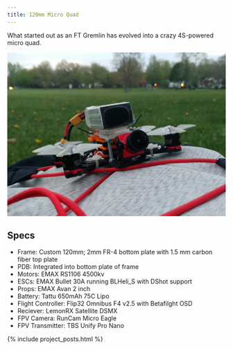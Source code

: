 ```yaml
---
title: 120mm Micro Quad
---
```


What started out as an FT Gremlin has evolved into a crazy 4S-powered micro quad.

![Micro quadcopter](/img/content/120mm-micro-quad/micro-quad.jpg)

## Specs

* Frame: Custom 120mm; 2mm FR-4 bottom plate with 1.5 mm carbon fiber top plate
* PDB: Integrated into bottom plate of frame
* Motors: EMAX RS1106 4500kv
* ESCs: EMAX Bullet 30A running BLHeli_S with DShot support
* Props: EMAX Avan 2 inch
* Battery: Tattu 650mAh 75C Lipo
* Flight Controller: Flip32 Omnibus F4 v2.5 with Betafilght OSD
* Reciever: LemonRX Satellite DSMX
* FPV Camera: RunCam Micro Eagle
* FPV Transmitter: TBS Unify Pro Nano

{% include project_posts.html %}
